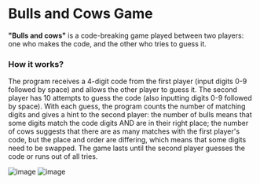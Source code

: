 # Bulls and Cows Game
**"Bulls and cows"** is a code-breaking game played between two players: one who makes the code, and the other who tries to guess it. 

### How it works?
The program receives a 4-digit code from the first player (input digits 0-9 followed by space) and allows the other player to guess it. The second player has 10 attempts to guess the code (also inputting digits 0-9 followed by space). With each guess, the program counts the number of matching digits and gives a hint to the second player: the number of bulls means that some digits match the code digits AND are in their right place; the number of cows suggests that there are as many matches with the first player's code, but the place and order are differing, which means that some digits need to be swapped. The game lasts until the second player guesses the code or runs out of all tries.

![image](https://github.com/euwunss/Bulls-and-Cows-Game/assets/139669230/373dab44-36e8-4c39-8e94-1d4270148dde)
![image](https://github.com/euwunss/Bulls-and-Cows-Game/assets/139669230/a06ccdf5-73ea-43e1-8ae5-160be88a9706)
